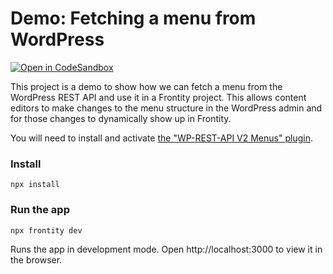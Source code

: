 # Demo: Fetching a menu from WordPress

[![Open in CodeSandbox](https://img.shields.io/badge/Open%20in-CodeSandbox-blue?style=flat-square&logo=codesandbox)](https://githubbox.com/frontity-demos/frontity-examples/tree/master/fetch-menu-from-wp)

This project is a demo to show how we can fetch a menu from the WordPress REST API and use it in a Frontity project. This allows content editors to make changes to the menu structure in the WordPress admin and for those changes to dynamically show up in Frontity.

You will need to install and activate [the "WP-REST-API V2 Menus" plugin](https://wordpress.org/plugins/wp-rest-api-v2-menus/).

### Install

```
npx install
```

### Run the app

```
npx frontity dev
```

Runs the app in development mode. Open http://localhost:3000 to view it in the browser.
